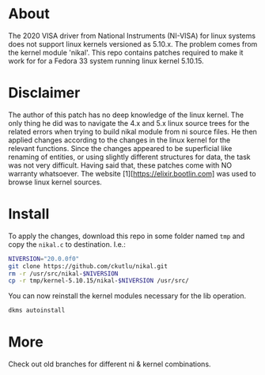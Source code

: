 # About
The 2020 VISA driver from National Instruments (NI-VISA) for linux systems does
not support linux kernels versioned as 5.10.x.  The problem comes from the
kernel module 'nikal'.  This repo contains patches required to make it work for
for a Fedora 33 system running linux kernel 5.10.15.

# Disclaimer
The author of this patch has no deep knowledge of the linux kernel.  The only
thing he did was to navigate the 4.x and 5.x linux source trees for the related
errors when trying to build nikal module from ni source files.  He then applied
changes according to the changes in the linux kernel for the relevant
functions.  Since the changes appeared to be superficial like renaming of
entities, or using slightly different structures for data, the task was not
very difficult.  Having said that, these patches come with NO warranty
whatsoever. The website [1][https://elixir.bootlin.com] was used to browse
linux kernel sources.


# Install
To apply the changes, download this repo in some folder named `tmp` and copy
the `nikal.c` to destination.  I.e.:

```bash
NIVERSION="20.0.0f0"
git clone https://github.com/ckutlu/nikal.git
rm -r /usr/src/nikal-$NIVERSION
cp -r tmp/kernel-5.10.15/nikal-$NIVERSION /usr/src/
```

You can now reinstall the kernel modules necessary for the lib operation.

```bash
dkms autoinstall
```

# More
Check out old branches for different ni & kernel combinations.

